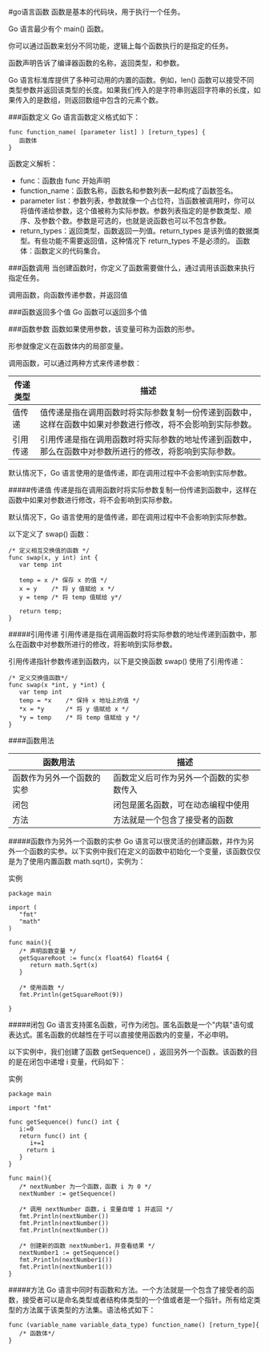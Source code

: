 #go语言函数
函数是基本的代码块，用于执行一个任务。

Go 语言最少有个 main() 函数。

你可以通过函数来划分不同功能，逻辑上每个函数执行的是指定的任务。

函数声明告诉了编译器函数的名称，返回类型，和参数。

Go 语言标准库提供了多种可动用的内置的函数。例如，len() 函数可以接受不同类型参数并返回该类型的长度。如果我们传入的是字符串则返回字符串的长度，如果传入的是数组，则返回数组中包含的元素个数。

###函数定义
Go 语言函数定义格式如下：

	func function_name( [parameter list] ) [return_types] {
	   函数体
	}
函数定义解析：

+ func：函数由 func 开始声明
+ function_name：函数名称，函数名和参数列表一起构成了函数签名。
+ parameter list：参数列表，参数就像一个占位符，当函数被调用时，你可以将值传递给参数，这个值被称为实际参数。参数列表指定的是参数类型、顺序、及参数个数。参数是可选的，也就是说函数也可以不包含参数。
+ return_types：返回类型，函数返回一列值。return_types 是该列值的数据类型。有些功能不需要返回值，这种情况下 return_types 不是必须的。
函数体：函数定义的代码集合。

###函数调用
当创建函数时，你定义了函数需要做什么，通过调用该函数来执行指定任务。

调用函数，向函数传递参数，并返回值

###函数返回多个值
Go 函数可以返回多个值

###函数参数
函数如果使用参数，该变量可称为函数的形参。

形参就像定义在函数体内的局部变量。

调用函数，可以通过两种方式来传递参数：

传递类型	|描述
-|-
值传递|	值传递是指在调用函数时将实际参数复制一份传递到函数中，这样在函数中如果对参数进行修改，将不会影响到实际参数。
引用传递|	引用传递是指在调用函数时将实际参数的地址传递到函数中，那么在函数中对参数所进行的修改，将影响到实际参数。
默认情况下，Go 语言使用的是值传递，即在调用过程中不会影响到实际参数。

#####传递值
传递是指在调用函数时将实际参数复制一份传递到函数中，这样在函数中如果对参数进行修改，将不会影响到实际参数。

默认情况下，Go 语言使用的是值传递，即在调用过程中不会影响到实际参数。

以下定义了 swap() 函数：

	/* 定义相互交换值的函数 */
	func swap(x, y int) int {
	   var temp int
	
	   temp = x /* 保存 x 的值 */
	   x = y    /* 将 y 值赋给 x */
	   y = temp /* 将 temp 值赋给 y*/
	
	   return temp;
	}
#####引用传递
引用传递是指在调用函数时将实际参数的地址传递到函数中，那么在函数中对参数所进行的修改，将影响到实际参数。

引用传递指针参数传递到函数内，以下是交换函数 swap() 使用了引用传递：

	/* 定义交换值函数*/
	func swap(x *int, y *int) {
	   var temp int
	   temp = *x    /* 保持 x 地址上的值 */
	   *x = *y      /* 将 y 值赋给 x */
	   *y = temp    /* 将 temp 值赋给 y */
	}
####函数用法

函数用法	|描述
-|-
函数作为另外一个函数的实参	|函数定义后可作为另外一个函数的实参数传入
闭包	|闭包是匿名函数，可在动态编程中使用
方法|	方法就是一个包含了接受者的函数
#####函数作为另外一个函数的实参
Go 语言可以很灵活的创建函数，并作为另外一个函数的实参。以下实例中我们在定义的函数中初始化一个变量，该函数仅仅是为了使用内置函数 math.sqrt()，实例为：

实例

	package main
	
	import (
	   "fmt"
	   "math"
	)
	
	func main(){
	   /* 声明函数变量 */
	   getSquareRoot := func(x float64) float64 {
	      return math.Sqrt(x)
	   }
	
	   /* 使用函数 */
	   fmt.Println(getSquareRoot(9))
	
	}
#####闭包
Go 语言支持匿名函数，可作为闭包。匿名函数是一个"内联"语句或表达式。匿名函数的优越性在于可以直接使用函数内的变量，不必申明。

以下实例中，我们创建了函数 getSequence() ，返回另外一个函数。该函数的目的是在闭包中递增 i 变量，代码如下：

实例

	package main
	
	import "fmt"
	
	func getSequence() func() int {
	   i:=0
	   return func() int {
	      i+=1
	     return i  
	   }
	}
	
	func main(){
	   /* nextNumber 为一个函数，函数 i 为 0 */
	   nextNumber := getSequence()  
	
	   /* 调用 nextNumber 函数，i 变量自增 1 并返回 */
	   fmt.Println(nextNumber())
	   fmt.Println(nextNumber())
	   fmt.Println(nextNumber())
	   
	   /* 创建新的函数 nextNumber1，并查看结果 */
	   nextNumber1 := getSequence()  
	   fmt.Println(nextNumber1())
	   fmt.Println(nextNumber1())
	}
#####方法
Go 语言中同时有函数和方法。一个方法就是一个包含了接受者的函数，接受者可以是命名类型或者结构体类型的一个值或者是一个指针。所有给定类型的方法属于该类型的方法集。语法格式如下：

	func (variable_name variable_data_type) function_name() [return_type]{
	   /* 函数体*/
	}